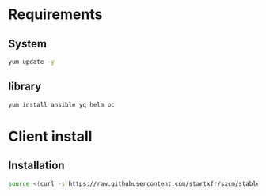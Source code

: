 # Requirements

## System

```bash
yum update -y
```

## library

```bash
yum install ansible yq helm oc
```

# Client install

## Installation

```bash
source <(curl -s https://raw.githubusercontent.com/startxfr/sxcm/stable/installer)
```
